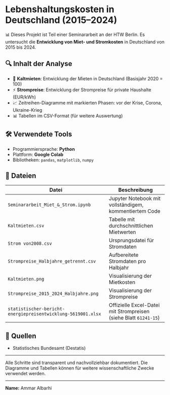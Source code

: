 # Lebenshaltungskosten in Deutschland (2015–2024)

📊 Dieses Projekt ist Teil einer Seminararbeit an der HTW Berlin. Es untersucht die **Entwicklung von Miet- und Stromkosten** in Deutschland von 2015 bis 2024.

## 🔍 Inhalt der Analyse

- 📁 **Kaltmieten**: Entwicklung der Mieten in Deutschland (Basisjahr 2020 = 100)
- ⚡ **Strompreise**: Entwicklung der Strompreise für private Haushalte (EUR/kWh)
- 📈 Zeitreihen-Diagramme mit markierten Phasen: vor der Krise, Corona, Ukraine-Krieg
- 📊 Tabellen im CSV-Format (für weitere Auswertung)

## 🛠️ Verwendete Tools

- Programmiersprache: **Python**
- Plattform: **Google Colab**
- Bibliotheken: `pandas`, `matplotlib`, `numpy`

## 📂 Dateien

| Datei | Beschreibung |
|-------|--------------|
| `Seminararbeit_Miet_&_Strom.ipynb` | Jupyter Notebook mit vollständigem, kommentiertem Code |
| `Kaltmieten.csv` | Tabelle mit durchschnittlichen Mietwerten |
| `Strom von2008.csv` | Ursprungsdatei für Stromdaten |
| `Strompreise_Halbjahre_getrennt.csv` | Aufbereitete Stromdaten pro Halbjahr |
| `Kaltmieten.png` | Visualisierung der Mietkosten |
| `Strompreise_2015_2024_Halbjahre.png` | Visualisierung der Strompreise |
| `statistischer-bericht-energiepreisentwicklung-5619001.xlsx` | Offizielle Excel-Datei mit Strompreisen (siehe Blatt `61241-15`) |


## 📎 Quellen
- Statistisches Bundesamt (Destatis)

---

Alle Schritte sind transparent und nachvollziehbar dokumentiert. Die Diagramme und Tabellen können für weitere wissenschaftliche Zwecke verwendet werden.

---
**Name:** Ammar Albarhi  

